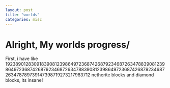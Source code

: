 ```yaml
---
layout: post
title: "worlds"
categories: misc
---
```


# Alright, My worlds progress/

First, i have like 19238901283091839081239864972368742687923468726347883908123986497236874268792346872634788390812398649723687426879234687263478789739147398719273217983712 netherite blocks and diamond blocks, its insane!

